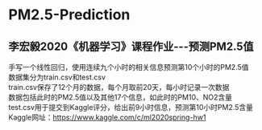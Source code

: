 # PM2.5-Prediction
## 李宏毅2020《机器学习》课程作业---预测PM2.5值   
手写一个线性回归，使用连续九个小时的相关信息预测第10个小时的PM2.5值    
数据集分为train.csv和test.csv   
train.csv保存了12个月的数据，每个月取前20天，每小时记录一次数据   
数据包括此时的PM2.5值以及其他17个信息，如此时的PM10、NO2含量    
test.csv用于提交到Kaggle评分，给出前9小时信息，预测第10小时PM2.5含量
Kaggle网址：https://www.kaggle.com/c/ml2020spring-hw1
